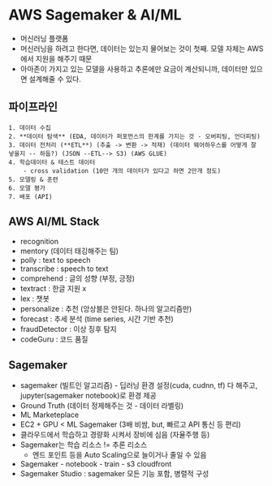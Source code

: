 # AWS Sagemaker & AI/ML

- 머신러닝 플랫폼
- 머신러닝을 하려고 한다면, 데이터는 있는지 물어보는 것이 첫째. 모델 자체는 AWS에서 지원을 해주기 때문
- 아마존이 가지고 있는 모델을 사용하고 추론에만 요금이 계산되니까, 데이터만 있으면 설계해줄 수 있다.

## 파이프라인

    1. 데이터 수집
    2. **데이터 탐색** (EDA, 데이터가 퍼포먼스의 한계를 가지는 것 - 오버피팅, 언더피팅)
    3. 데이터 전처리 (**ETL**) (추출 -> 변환 -> 적재) (데이터 웨어하우스를 어떻게 잘 넣을지 -- 하둡?) (JSON --ETL--> S3) (AWS GLUE)
    4. 학습데이터 & 테스트 데이터
        - cross validation (10만 개의 데이터가 있다고 하면 2만개 정도)
    5. 모델링 & 훈련
    6. 모델 평가
    7. 배포 (API)

## AWS AI/ML Stack

- recognition
- mentory (데이터 태깅해주는 팀)
- polly : text to speech
- transcribe : speech to text
- comprehend : 글의 성향 (부정, 긍정)
- textract : 한글 지원 x
- lex : 챗봇
- personalize : 추천 (앙상블은 안된다. 하나의 알고리즘만)
- forecast : 추세 분석 (time series, 시간 기반 추천)
- fraudDetector : 이상 징후 탐지
- codeGuru : 코드 품질

## Sagemaker

- sagemaker (빌트인 알고리즘) - 딥러닝 환경 설정(cuda, cudnn, tf) 다 해주고, jupyter(sagemaker notebook)로 환경 제공
- Ground Truth (데이터 정제해주는 것 - 데이터 라벨링)
- ML Marketeplace
- EC2 + GPU < ML Sagemaker (3배 비쌈, but, 빠르고 API 통신 등 편리)
- 클라우드에서 학습하고 경량화 시켜서 장비에 심음 (자율주행 등)
- Sagemaker는 학습 리소스 != 추론 리소스
  - 엔드 포인트 등을 Auto Scaling으로 늘이거나 줄일 수 있음
- Sagemaker - notebook - train - s3 cloudfront
- Sagemaker Studio : sagemaker 모든 기능 포함, 병렬적 구성
